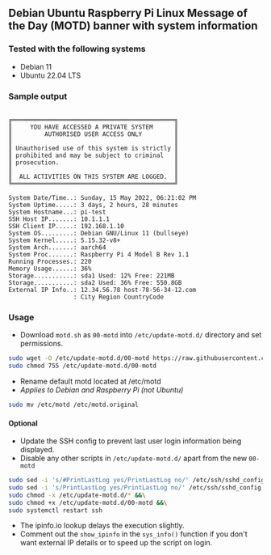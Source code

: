 ## Debian Ubuntu Raspberry Pi Linux Message of the Day (MOTD) banner with system information

### Tested with the following systems
* Debian 11
* Ubuntu 22.04 LTS

### Sample output
```terminal

╔═════════════════════════════════════════════╗
║     YOU HAVE ACCESSED A PRIVATE SYSTEM      ║
║         AUTHORISED USER ACCESS ONLY         ║
║                                             ║
║ Unauthorised use of this system is strictly ║
║ prohibited and may be subject to criminal   ║
║ prosecution.                                ║
║                                             ║
║  ALL ACTIVITIES ON THIS SYSTEM ARE LOGGED.  ║
╚═════════════════════════════════════════════╝

System Date/Time..: Sunday, 15 May 2022, 06:21:02 PM
System Uptime.....: 3 days, 2 hours, 28 minutes
System Hostname...: pi-test
SSH Host IP.......: 10.1.1.1
SSH Client IP.....: 192.168.1.10
System OS.........: Debian GNU/Linux 11 (bullseye)
System Kernel.....: 5.15.32-v8+
System Arch.......: aarch64
System Proc.......: Raspberry Pi 4 Model B Rev 1.1
Running Processes.: 220
Memory Usage......: 36%
Storage...........: sda1 Used: 12% Free: 221MB
Storage...........: sda2 Used: 36% Free: 550.8GB
External IP Info..: 12.34.56.78 host-78-56-34-12.com
                  : City Region CountryCode

```


### Usage

* Download `motd.sh` as `00-motd` into `/etc/update-motd.d/` directory and set permissions.
```sh
sudo wget -O /etc/update-motd.d/00-motd https://raw.githubusercontent.com/bradsec/motd/main/motd.sh &&\
sudo chmod 755 /etc/update-motd.d/00-motd
```

* Rename default motd located at /etc/motd
* *Applies to Debian and Raspberry Pi (not Ubuntu)* 
```sh
sudo mv /etc/motd /etc/motd.original
```

#### Optional
- Update the SSH config to prevent last user login information being displayed.
- Disable any other scripts in `/etc/update-motd.d/` apart from the new `00-motd`  
```sh
sudo sed -i 's/#PrintLastLog yes/PrintLastLog no/' /etc/ssh/sshd_config &&\
sudo sed -i 's/PrintLastLog yes/PrintLastLog no/' /etc/ssh/sshd_config &&\
sudo chmod -x /etc/update-motd.d/* &&\
sudo chmod +x /etc/update-motd.d/00-motd &&\
sudo systemctl restart ssh
```
- The ipinfo.io lookup delays the execution slightly.
- Comment out the `show_ipinfo` in the `sys_info()` function if you don't want external IP details or to speed up the script on login.  


